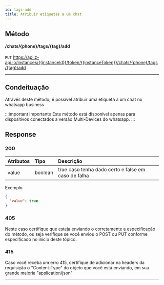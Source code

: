 ```yaml
---
id: tags-add
title: Atribuir etiquetas a um chat
---
```


## Método

#### /chats/{phone}/tags/{tag}/add

`PUT` https://api.z-api.io/instances/{{instanceId}}/token/{{instanceToken}}/chats/{phone}/tags/{tag}/add

---

## Condeituação

Através deste método, é possível atribuir uma etiqueta a um chat no whatsapp business

:::important importante
Este método está disponível apenas para dispositivos conectados a versão Multi-Devices do whatsapp. 
:::

## Response

### 200

| Atributos | Tipo    | Descrição                                           |
| :-------- | :------ | :-------------------------------------------------- |
| value     | boolean | true caso tenha dado certo e false em caso de falha |

Exemplo

```json
{
  "value": true
}
```

### 405

Neste caso certifique que esteja enviando o corretamente a especificação do método, ou seja verifique se você enviou o POST ou PUT conforme especificado no inicio deste tópico.

### 415

Caso você receba um erro 415, certifique de adicionar na headers da requisição o "Content-Type" do objeto que você está enviando, em sua grande maioria "application/json"

---
